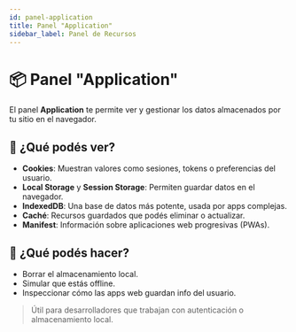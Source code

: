 ```yaml
---
id: panel-application
title: Panel "Application"
sidebar_label: Panel de Recursos
---
```


# 📦 Panel "Application"

El panel **Application** te permite ver y gestionar los datos almacenados por tu sitio en el navegador.

## 🔐 ¿Qué podés ver?

- **Cookies**: Muestran valores como sesiones, tokens o preferencias del usuario.
- **Local Storage** y **Session Storage**: Permiten guardar datos en el navegador.
- **IndexedDB**: Una base de datos más potente, usada por apps complejas.
- **Caché**: Recursos guardados que podés eliminar o actualizar.
- **Manifest**: Información sobre aplicaciones web progresivas (PWAs).

## 🧹 ¿Qué podés hacer?

- Borrar el almacenamiento local.
- Simular que estás offline.
- Inspeccionar cómo las apps web guardan info del usuario.

> Útil para desarrolladores que trabajan con autenticación o almacenamiento local.
